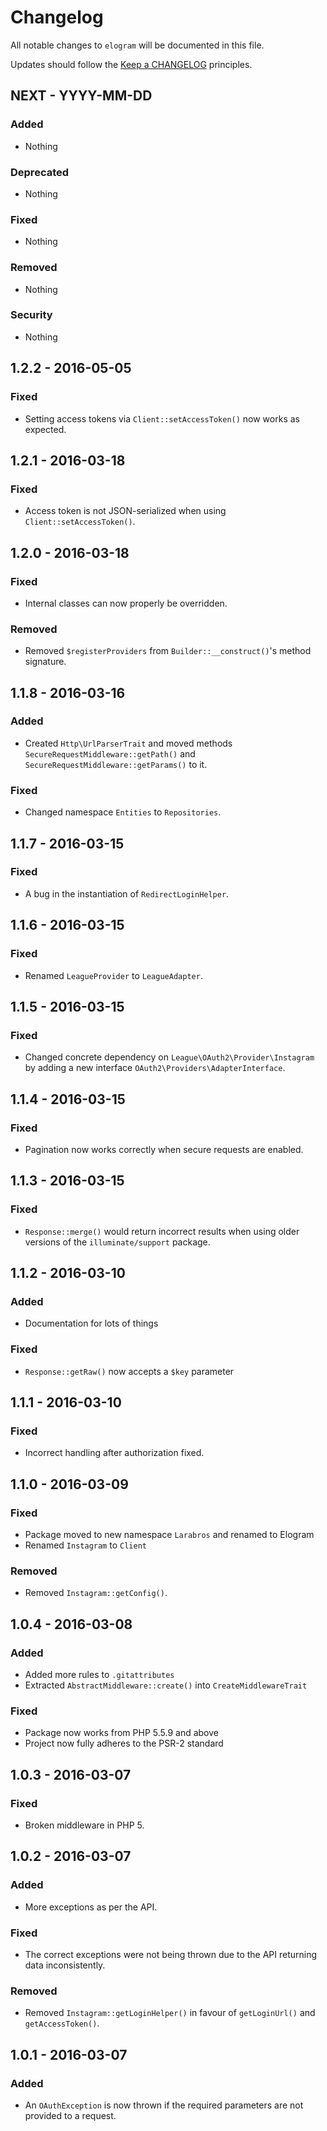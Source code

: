 # Changelog

All notable changes to `elogram` will be documented in this file.

Updates should follow the [Keep a CHANGELOG](http://keepachangelog.com/) principles.

## NEXT - YYYY-MM-DD

### Added
- Nothing

### Deprecated
- Nothing

### Fixed
- Nothing

### Removed
- Nothing

### Security
- Nothing

## 1.2.2 - 2016-05-05

### Fixed
- Setting access tokens via `Client::setAccessToken()` now works as expected.

## 1.2.1 - 2016-03-18

### Fixed
- Access token is not JSON-serialized when using `Client::setAccessToken()`.

## 1.2.0 - 2016-03-18

### Fixed
- Internal classes can now properly be overridden.

### Removed
- Removed `$registerProviders` from `Builder::__construct()`'s method signature.

## 1.1.8 - 2016-03-16

### Added
- Created `Http\UrlParserTrait` and moved methods `SecureRequestMiddleware::getPath()` and `SecureRequestMiddleware::getParams()` to it.

### Fixed
- Changed namespace `Entities` to `Repositories`.

## 1.1.7 - 2016-03-15

### Fixed
- A bug in the instantiation of `RedirectLoginHelper`.

## 1.1.6 - 2016-03-15

### Fixed
- Renamed `LeagueProvider` to `LeagueAdapter`.

## 1.1.5 - 2016-03-15

### Fixed
- Changed concrete dependency on `League\OAuth2\Provider\Instagram` by adding a new interface `OAuth2\Providers\AdapterInterface`.

## 1.1.4 - 2016-03-15

### Fixed
- Pagination now works correctly when secure requests are enabled.

## 1.1.3 - 2016-03-15

### Fixed
- `Response::merge()` would return incorrect results when using older versions of the `illuminate/support` package.

## 1.1.2 - 2016-03-10

### Added
- Documentation for lots of things

### Fixed
- `Response::getRaw()` now accepts a `$key` parameter

## 1.1.1 - 2016-03-10

### Fixed
- Incorrect handling after authorization fixed.

## 1.1.0 - 2016-03-09

### Fixed
- Package moved to new namespace `Larabros` and renamed to Elogram
- Renamed `Instagram` to `Client`

### Removed
- Removed `Instagram::getConfig()`.

## 1.0.4 - 2016-03-08

### Added
- Added more rules to `.gitattributes`
- Extracted `AbstractMiddleware::create()` into `CreateMiddlewareTrait`

### Fixed
- Package now works from PHP 5.5.9 and above
- Project now fully adheres to the PSR-2 standard

## 1.0.3 - 2016-03-07

### Fixed
- Broken middleware in PHP 5.

## 1.0.2 - 2016-03-07

### Added
- More exceptions as per the API.

### Fixed
- The correct exceptions were not being thrown due to the API returning data inconsistently.

### Removed
- Removed `Instagram::getLoginHelper()` in favour of `getLoginUrl()` and `getAccessToken()`.

## 1.0.1 - 2016-03-07

### Added
- An `OAuthException` is now thrown if the required parameters are not provided to a request.
